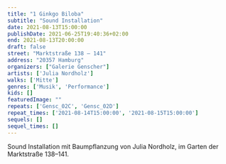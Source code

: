 ```yaml
---
title: "1 Ginkgo Biloba"
subtitle: "Sound Installation"
date: 2021-08-13T15:00:00
publishDate: 2021-06-25T19:40:36+02:00
end: 2021-08-13T20:00:00
draft: false
street: "Marktstraße 138 – 141"
address: "20357 Hamburg"
organizers: ["Galerie Genscher"]
artists: ['Julia Nordholz']
walks: ['Mitte']
genres: ['Musik', 'Performance']
kids: []
featuredImage: ""
repeats: ['Gensc_02C', 'Gensc_02D']
repeat_times: ['2021-08-14T15:00:00', '2021-08-15T15:00:00']
sequels: []
sequel_times: []
---
```


Sound Installation mit Baumpflanzung von Julia Nordholz, im Garten der Marktstraße 138–141.